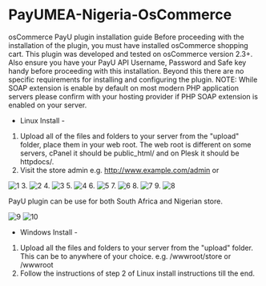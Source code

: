 # PayUMEA-Nigeria-OsCommerce
osCommerce PayU plugin installation guide
Before proceeding with the installation of the plugin, you must have installed osCommerce shopping cart. This plugin was developed and tested on osCommerce version 2.3+.
Also ensure you have your PayU API Username, Password and Safe key handy before proceeding with this installation.
Beyond this there are no specific requirements for installing and configuring the plugin.
NOTE: While SOAP extension is enable by default on most modern PHP application servers please confirm with your hosting provider if PHP SOAP extension is enabled on your server.
- Linux Install -
1. Upload all of the files and folders to your server from the "upload" folder, place them in your web root. The web root is different on some servers, cPanel it should be public_html/ and on Plesk it should be httpdocs/.
2. Visit the store admin e.g. http://www.example.com/admin or

![1](https://cloud.githubusercontent.com/assets/4561020/15890573/2df1ac2a-2d68-11e6-99d4-fefc8ec1fc94.png)
3.
![2](https://cloud.githubusercontent.com/assets/4561020/15890618/6384e99c-2d68-11e6-8c23-9160f58ebf11.png)
4.
![3](https://cloud.githubusercontent.com/assets/4561020/15890761/0fc3b3aa-2d69-11e6-91e2-a6d3eb4ccdd8.png)
5.
![4](https://cloud.githubusercontent.com/assets/4561020/15890774/2104cb5e-2d69-11e6-8224-c072853d0ffb.png)
6.
![5](https://cloud.githubusercontent.com/assets/4561020/15890787/2ec3242a-2d69-11e6-82d5-53c6c4d73c47.png)
7.
![6](https://cloud.githubusercontent.com/assets/4561020/15890803/463977bc-2d69-11e6-82af-9b0d12a20305.png)
8.
![7](https://cloud.githubusercontent.com/assets/4561020/15890835/6ef24440-2d69-11e6-9465-698d32782043.png)
9.
![8](https://cloud.githubusercontent.com/assets/4561020/15890856/8f164d3e-2d69-11e6-8141-cbd599c4f86d.png)

PayU plugin can be use for both South Africa and Nigerian store.

![9](https://cloud.githubusercontent.com/assets/4561020/15890991/4a53b46a-2d6a-11e6-8823-6b56e0685549.png)
![10](https://cloud.githubusercontent.com/assets/4561020/15890997/540a86a0-2d6a-11e6-9b71-ec09e98cfb68.png)

- Windows Install -
1. Upload all the files and folders to your server from the "upload" folder. This can be to anywhere of your choice. e.g. /wwwroot/store or /wwwroot
2. Follow the instructions of step 2 of Linux install instructions till the end.
